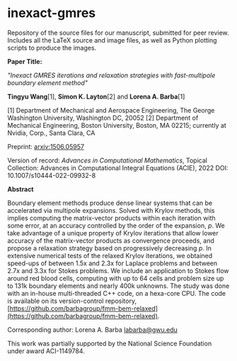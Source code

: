inexact-gmres
=============
Repository of the source files for our manuscript, submitted for peer review. Includes all the LaTeX source and image files, as well as Python plotting scripts to produce the images.

**Paper Title:**

*"Inexact GMRES iterations and relaxation strategies with fast-multipole boundary element method"*

**Tingyu Wang**[1],
**Simon K. Layton**[2]
and **Lorena A. Barba**[1]

[1] Department of Mechanical and Aerospace Engineering, The George Washington University, Washington DC, 20052
[2] Department of Mechanical Engineering, Boston University, Boston, MA 02215; currently at Nvidia, Corp., Santa Clara, CA

Preprint:
[arxiv:1506.05957](http://arxiv.org/abs/1506.05957)

Version of record:
_Advances in Computational Mathematics_, Topical Collection: Advances in Computational Integral Equations (ACIE), 2022
DOI: 10.1007/s10444-022-09932-8

**Abstract**

Boundary element methods produce dense linear systems that can be accelerated via multipole expansions. Solved with Krylov methods, this implies computing the matrix-vector products within each iteration with some error, at an accuracy controlled by the order of the expansion, *p*. We take advantage of a unique property of Krylov iterations that allow lower accuracy of the matrix-vector products as convergence proceeds, and propose a relaxation strategy based on progressively decreasing *p*. 
 In extensive numerical tests of the relaxed Krylov iterations, we obtained speed-ups of between 1.5x and 2.3x for Laplace problems and between 2.7x and 3.3x for Stokes problems. We include an application to Stokes flow around red blood cells, computing with up to 64 cells and problem size up to 131k boundary elements and nearly 400k unknowns. The study was done with an in-house multi-threaded C++ code, on a hexa-core CPU. The code is available on its version-control repository, [https://github.com/barbagroup/fmm-bem-relaxed](https://github.com/barbagroup/fmm-bem-relaxed).

Corresponding author: Lorena A. Barba [labarba@gwu.edu](mailto:labarba@gwu.edu)

This work was partially supported by the National Science Foundation under award ACI-1149784.
